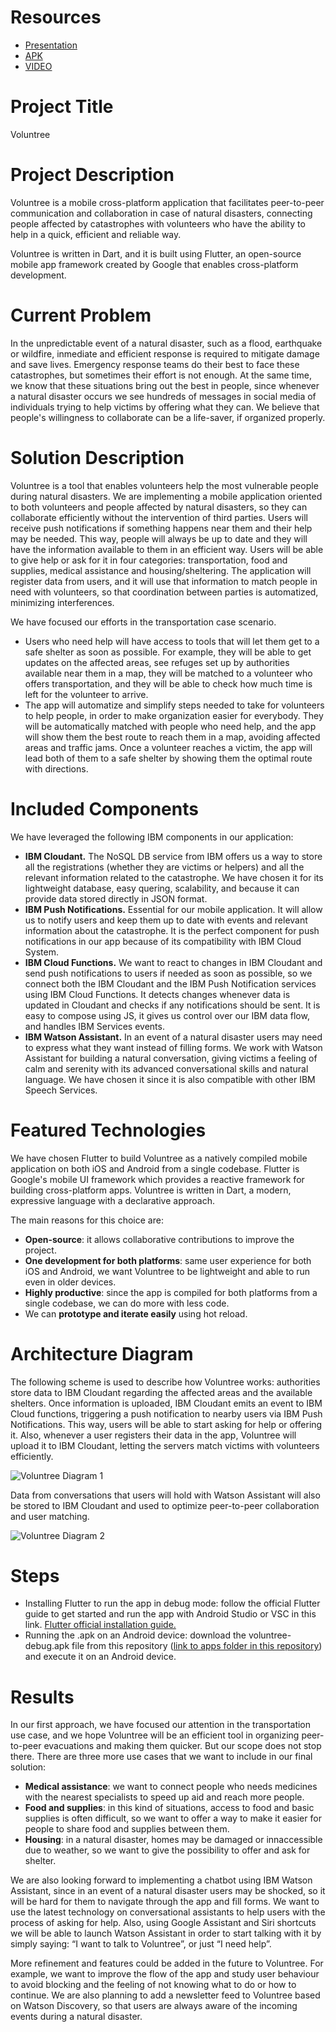 

# Resources

- [Presentation](https://github.com/cfc-hummingbirds/Voluntree/blob/master/callforcode%20presentation.pdf)
- [APK](https://github.com/cfc-hummingbirds/Voluntree/tree/master/apps)
- [VIDEO](https://www.dropbox.com/s/2pv1aafpx2r3pmx/voluntree%20video%20prototype.mp4?dl=0)

# Project Title

Voluntree

# Project Description

Voluntree is a mobile cross-platform application that facilitates peer-to-peer communication and collaboration in case of natural disasters, connecting people affected by catastrophes with volunteers who have the ability to help in a quick, efficient and reliable way.

Voluntree is written in Dart, and it is built using Flutter, an open-source mobile app framework created by Google that enables cross-platform development.

# Current Problem 

In the unpredictable event of a natural disaster, such as a flood, earthquake or wildfire, inmediate and efficient response is required to mitigate damage and save lives. Emergency response teams do their best to face these catastrophes, but sometimes their effort is not enough. At the same time, we know that these situations bring out the best in people, since whenever a natural disaster occurs we see hundreds of messages in social media of individuals trying to help victims by offering what they can. We believe that people's willingness to collaborate can be a life-saver, if organized properly.

# Solution Description 

Voluntree is a tool that enables volunteers help the most vulnerable people during natural disasters. We are implementing a mobile application oriented to both volunteers and people affected by natural disasters, so they can collaborate efficiently without the intervention of third parties. Users will receive push notifications if something happens near them and their help may be needed. This way, people will always be up to date and they will have the information available to them in an efficient way. Users will be able to give help or ask for it in four categories: transportation, food and supplies, medical assistance and housing/sheltering. The application will register data from users, and it will use that information to match people in need with volunteers, so that coordination between parties is automatized, minimizing interferences.

We have focused our efforts in the transportation case scenario.

-    Users who need help will have access to tools that will let them get to a safe shelter as soon as possible. For example, they will be able to get updates on the affected areas, see refuges set up by authorities available near them in a map, they will be matched to a volunteer who offers transportation, and they will be able to check how much time is left for the volunteer to arrive. 
-    The app will automatize and simplify steps needed to take for volunteers to help people, in order to make organization easier for everybody. They will be automatically matched with people who need help, and the app will show them the best route to reach them in a map, avoiding affected areas and traffic jams. Once a volunteer reaches a victim, the app will lead both of them to a safe shelter by showing them the optimal route with directions.

# Included Components 

We have leveraged the following IBM components in our application:

-   **IBM Cloudant.** The NoSQL DB service from IBM offers us a way to store all the registrations (whether they are victims or helpers) and all the relevant information related to the catastrophe. We have chosen it for its lightweight database, easy quering, scalability, and because it can provide data stored directly in JSON format.
-   **IBM Push Notifications.** Essential for our mobile application. It will allow us to notify users and keep them up to date with events and relevant information about the catastrophe. It is the perfect component for push notifications in our app because of its compatibility with IBM Cloud System.
-    **IBM Cloud Functions.** We want to react to changes in IBM Cloudant and send push notifications to users if needed as soon as possible, so we connect both the IBM Cloudant and the IBM Push Notification services using IBM Cloud Functions. It detects changes whenever data is updated in Cloudant and checks if any notifications should be sent. It is easy to compose using JS, it gives us control over our IBM data flow, and handles IBM Services events.
-    **IBM Watson Assistant.** In an event of a natural disaster users may need to express what they want instead of filling forms. We work with Watson Assistant for building a natural conversation, giving victims a feeling of calm and serenity with its advanced conversational skills and natural language. We have chosen it since it is also compatible with other IBM Speech Services.

# Featured Technologies 

We have chosen Flutter to build Voluntree as a natively compiled mobile application on both iOS and Android from a single codebase. Flutter is Google's mobile UI framework which provides a reactive framework for building cross-platform apps. Voluntree is written in Dart, a modern, expressive language with a declarative approach.

The main reasons for this choice are:

-    **Open-source**: it allows collaborative contributions to improve the project.
-    **One development for both platforms**: same user experience for both iOS and Android, we want Voluntree to be lightweight and able to run even in older devices.
-    **Highly productive**: since the app is compiled for both platforms from a single codebase, we can do more with less code.
-    We can **prototype and iterate easily** using hot reload.

# Architecture Diagram

The following scheme is used to describe how Voluntree works: authorities store data to IBM Cloudant regarding the affected areas and the available shelters. Once information is uploaded, IBM Cloudant emits an event to IBM Cloud functions, triggering a push notification to nearby users via IBM Push Notifications. This way, users will be able to start asking for help or offering it. Also, whenever a user registers their data in the app, Voluntree will upload it to IBM Cloudant, letting the servers match victims with volunteers efficiently.

![Voluntree Diagram 1](https://raw.githubusercontent.com/cfc-hummingbirds/Voluntree/master/assets/diagrams/diagram1.png "Voluntree Diagram 1")

Data from conversations that users will hold with Watson Assistant will also be stored to IBM Cloudant and used to optimize peer-to-peer collaboration and user matching.

![Voluntree Diagram 2](https://raw.githubusercontent.com/cfc-hummingbirds/Voluntree/master/assets/diagrams/diagram2.png "Voluntree Diagram 2")

# Steps 

-	Installing Flutter to run the app in debug mode: follow the official Flutter guide to get started and run the app with Android Studio or VSC in this link. [Flutter official installation guide.](https://flutter.dev/docs/get-started/install)
-	Running the .apk on an Android device: download the voluntree-debug.apk file from this repository ([link to apps folder in this repository](https://github.com/cfc-hummingbirds/Voluntree/tree/master/apps)) and execute it on an Android device.

# Results 

In our first approach, we have focused our attention in the transportation use case, and we hope Voluntree will be an efficient tool in organizing peer-to-peer evacuations and making them quicker. But our scope does not stop there. There are three more use cases that we want to include in our final solution:

-    **Medical assistance**: we want to connect people who needs medicines with the nearest specialists to speed up aid and reach more people.
-    **Food and supplies**: in this kind of situations, access to food and basic supplies is often difficult, so we want to offer a way to make it easier for people to share food and supplies between them.
-    **Housing**: in a natural disaster, homes may be damaged or innaccessible due to weather, so we want to give the possibility to offer and ask for shelter.

We are also looking forward to implementing a chatbot using IBM Watson Assistant, since in an event of a natural disaster users may be shocked, so it will be hard for them to navigate through the app and fill forms. We want to use the latest technology on conversational assistants to help users with the process of asking for help. Also, using Google Assistant and Siri shortcuts we will be able to launch Watson Assistant in order to start talking with it by simply saying: “I want to talk to Voluntree”, or just “I need help”.

More refinement and features could be added in the future to Voluntree. For example, we want to improve the flow of the app and study user behaviour to avoid blocking and the feeling of not knowing what to do or how to continue. We are also planning to add a newsletter feed to Voluntree based on Watson Discovery, so that users are always aware of the incoming events during a natural disaster.
